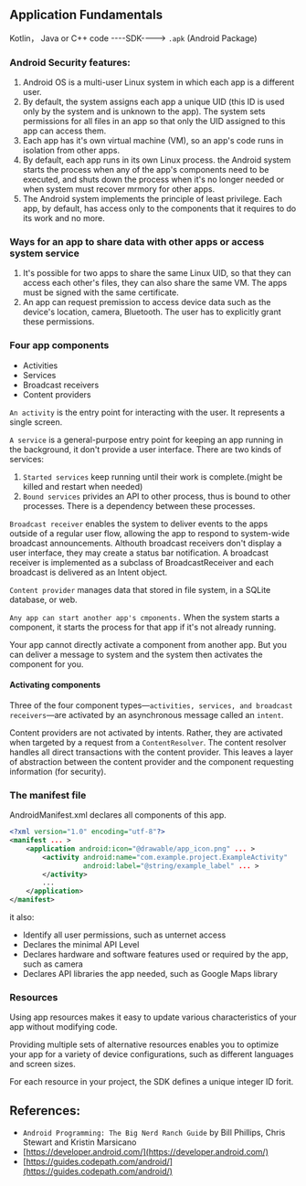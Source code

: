 ## Application Fundamentals

Kotlin， Java or C++ code ----SDK----> `.apk` (Android Package)

### Android Security features:
1. Android OS is a multi-user Linux system in which each app is a different user.
2. By default, the system assigns each app a unique UID (this ID is used only by the system and is unknown to the app). The system sets permissions for all files in an app so that only the UID assigned to this app can access them.
3. Each app has it's own virtual machine (VM), so an app's code runs in isolation from other apps.
4. By default, each app runs in its own Linux process. the Android system starts the process when any of the app's components need to be executed, and shuts down the process when it's no longer needed or when system must recover mrmory for other apps.
5. The Android system implements the principle of least privilege. Each app, by default, has access only to the components that it requires to do its work and no more.

### Ways for an app to share data with other apps or access system service
1. It's possible for two apps to share the same Linux UID, so that they can access each other's files, they can also share the same VM. The apps must be signed with the same certificate.
2. An app can request premission to access device data such as the device's location, camera, Bluetooth. The user has to explicitly grant these permissions.

### Four app components
* Activities
* Services
* Broadcast receivers
* Content providers

`An activity` is the entry point for interacting with the user. It represents a single screen.

`A service` is a general-purpose entry point for keeping an app running in the background, it don't provide a user interface. There are two kinds of services:
1. `Started services` keep running until their work is complete.(might be killed and restart when needed)
2. `Bound services` privides an API to other process, thus is bound to other processes. There is a dependency between these processes.

`Broadcast receiver` enables the system to deliver events to the apps outside of a regular user flow, allowing the app to respond to system-wide broadcast announcements. Althouth broadcast receivers don't display a user interface, they may create a status bar notification. A broadcast receiver is implemented as a subclass of BroadcastReceiver and each broadcast is delivered as an Intent object.

`Content provider` manages data that stored in file system, in a SQLite database, or web. 

`Any app can start another app's cmponents.` When the system starts a component, it starts the process for that app if it's not already running.

Your app cannot directly activate a component from another app. But you can deliver a message to system and the system then activates the component for you.

#### Activating components
Three of the four component types—`activities, services, and broadcast receivers`—are activated by an asynchronous message called an `intent`.

Content providers are not activated by intents. Rather, they are activated when targeted by a request from a `ContentResolver`. The content resolver handles all direct transactions with the content provider. This leaves a layer of abstraction between the content provider and the component requesting information (for security).

### The manifest file

AndroidManifest.xml declares all components of this app.

```xml
<?xml version="1.0" encoding="utf-8"?>
<manifest ... >
    <application android:icon="@drawable/app_icon.png" ... >
        <activity android:name="com.example.project.ExampleActivity"
                  android:label="@string/example_label" ... >
        </activity>
        ...
    </application>
</manifest>
```


it also:
* Identify all user permissions, such as unternet access
* Declares the minimal API Level
* Declares hardware and software features used or required by the app, such as camera
* Declares API libraries the app needed, such as Google Maps library

### Resources 

Using app resources makes it easy to update various characteristics of your app without modifying code.

Providing multiple sets of alternative resources enables you to optimize your app for a variety of device configurations, such as different languages and screen sizes.

For each resource in your project, the SDK defines a unique integer ID forit.


## References:
- `Android Programming: The Big Nerd Ranch Guide` by Bill Phillips, Chris Stewart and Kristin Marsicano
- [https://developer.android.com/](https://developer.android.com/)
- [https://guides.codepath.com/android/](https://guides.codepath.com/android/)
